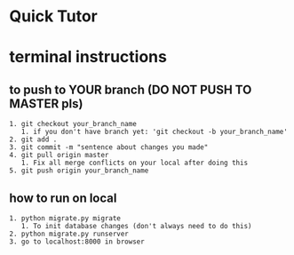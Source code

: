 # Quick Tutor


# terminal instructions
## to push to YOUR branch (DO NOT PUSH TO MASTER pls)
    1. git checkout your_branch_name
       1. if you don't have branch yet: 'git checkout -b your_branch_name'
    2. git add .
    3. git commit -m "sentence about changes you made"
    4. git pull origin master
       1. Fix all merge conflicts on your local after doing this
    5. git push origin your_branch_name


## how to run on local
    1. python migrate.py migrate
       1. To init database changes (don't always need to do this)
    2. python migrate.py runserver
    3. go to localhost:8000 in browser
